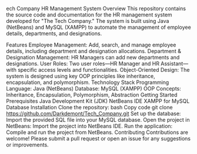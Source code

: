 ech Company HR Management System
Overview
This repository contains the source code and documentation for the HR management system developed for "The Tech Company." The system is built using Java (NetBeans) and MySQL (XAMPP) to automate the management of employee details, departments, and designations.

Features
Employee Management: Add, search, and manage employee details, including department and designation allocations.
Department & Designation Management: HR Managers can add new departments and designations.
User Roles: Two user roles—HR Manager and HR Assistant—with specific access levels and functionalities.
Object-Oriented Design: The system is designed using key OOP principles like inheritance, encapsulation, and polymorphism.
Technology Stack
Programming Language: Java (NetBeans)
Database: MySQL (XAMPP)
OOP Concepts: Inheritance, Encapsulation, Polymorphism, Abstraction
Getting Started
Prerequisites
Java Development Kit (JDK)
NetBeans IDE
XAMPP for MySQL Database
Installation
Clone the repository:
bash
Copy code
git clone https://github.com/Darkdemont/Tech_Company.git
Set up the database:
Import the provided SQL file into your MySQL database.
Open the project in NetBeans:
Import the project into NetBeans IDE.
Run the application:
Compile and run the project from NetBeans.
Contributing
Contributions are welcome! Please submit a pull request or open an issue for any suggestions or improvements.

